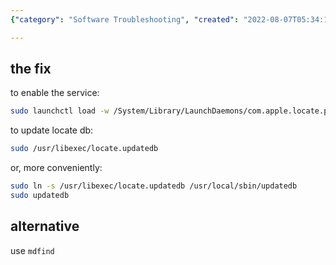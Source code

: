 ```yaml
---
{"category": "Software Troubleshooting", "created": "2022-08-07T05:34:18.266Z", "date": "2022-08-07 05:34:18", "description": "This article compares two methods for fixing and updating the locate command in MacOS. Comment A utilizes a launch daemon and terminal commands, while Comment B suggests repairing it using `mdfind` terminal commands.", "modified": "2022-08-18T15:29:47.800Z", "tags": ["find file", "locate file", "macos", "tips"], "title": "Macos Locate Fix And Alternative"}

---
```


## the fix

to enable the service:

```bash
sudo launchctl load -w /System/Library/LaunchDaemons/com.apple.locate.plist

```

to update locate db:

```bash
sudo /usr/libexec/locate.updatedb

```

or, more conveniently:

```bash
sudo ln -s /usr/libexec/locate.updatedb /usr/local/sbin/updatedb
sudo updatedb

```

## alternative

use `mdfind`
